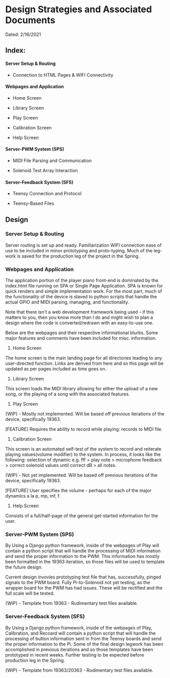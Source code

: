 # Design Strategies and Associated Documents
Dated: 2/16/2021
## Index:
#### Server Setup & Routing
* Connection to HTML Pages & WIFI Connectivity


#### Webpages and Application
* Home Screen

* Library Screen
 
* Play Screen

* Calibration Screen

* Help Screen


#### Server-PWM System (SPS)
* MIDI File Parsing and Communication

* Solenoid Test Array Interaction



#### Server-Feedback System (SFS)
* Teensy Connection and Protocol


* Teensy-Based Files

## Design

### Server Setup & Routing

Server routing is set up and ready. Familiarization WIFI connection ease of use to be included in minor prototyping and proto-typing. Much of the leg-work is saved for the production leg of the project in the Spring.


### Webpages and Application
The application portion of the player piano front-end is dominated by the index.html file running on SPA or Single Page Application. SPA is known for quick renders and simple implementation work. For the most part, much of the functionality of the device is slaved to python scripts that handle the actual GPIO and MIDI parsing, managing, and functionality. 

Note that there isn't a web development framework being used - if this matters to you, then you know more than I do and might wish to plan a design where the code is converted/redrawn with an easy-to-use one.

Below are the webpages and their respective informational blurbs. Some major features and comments have been included for misc. information.

1. Home Screen

The home screen is the main landing page for all directories leading to any user-directed function. Links are derived from here and so this page will be updated as per pages included as time goes on. 

1. Library Screen

This screen loads the MIDI library allowing for either the upload of a new song, or the playing of a song with the associated features. 

1. Play Screen

{WIP} - Mostly not implemented. Will be based off previous iterations of the device, specifically 19363. 

[FEATURE] Requires the ability to record while playing: records to MIDI file.

1. Calibration Screen

This screen is an automated self-test of the system to record and reiterate playing values(volume modifier) to the system.
In process, it looks like the following: selection of dynamic e.g. fff > play note > microphone feedback > correct solenoid values until correct dB > all notes. 

{WIP} - Not yet implemented. Will be based off previous iterations of the device, specifically 19363. 

[FEATURE] User specifies the volume - perhaps for each of the major dynamics a la p, mp, mf, f. 

1. Help Screen

Consists of a full/half-page of the general get-started information for the user. 

### Server-PWM System (SPS) 

By Using a Django python framework, inside of the webpages of Play will contain a python script that will handle the processing of MIDI information and send the proper information to the PWM. This information has mostly been formatted in the 19363 iteration, so those files will be used to template the future design.

Current design invovles prototyping test file that has, successfully, pinged signals to the PWM board. Fully Pi-to-Solenoid not yet testing, as the wrapper board for the PWM has had issues. These will be rectified and the full scale will be tested.

{WIP} - Template from 19363 - Rudimentary test files available. 

### Server-Feedback System (SFS)

By Using a Django python framework, inside of the webpages of Play, Calibration, and Recoard will contain a python script that will handle the processing of button information sent in from the Teensy boards and send the proper information to the Pi. Some of the final design legwork has been accomplished in previous iterations and so those templates have been prototyped in recent weeks. Further testing to be expected before production leg in the Spring. 

{WIP} - Template from 19363/20363 - Rudimentary test files available. 

